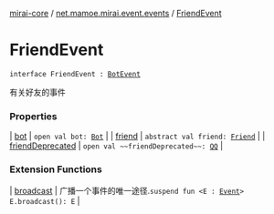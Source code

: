 [mirai-core](../../index.md) / [net.mamoe.mirai.event.events](../index.md) / [FriendEvent](./index.md)

# FriendEvent

`interface FriendEvent : `[`BotEvent`](../-bot-event/index.md)

有关好友的事件

### Properties

| [bot](bot.md) | `open val bot: `[`Bot`](../../net.mamoe.mirai/-bot/index.md) |
| [friend](friend.md) | `abstract val friend: `[`Friend`](../../net.mamoe.mirai.contact/-friend/index.md) |
| [friendDeprecated](friend-deprecated.md) | `open val ~~friendDeprecated~~: `[`QQ`](../../net.mamoe.mirai.contact/-q-q/index.md) |

### Extension Functions

| [broadcast](../../net.mamoe.mirai.event/broadcast.md) | 广播一个事件的唯一途径.`suspend fun <E : `[`Event`](../../net.mamoe.mirai.event/-event.md)`> E.broadcast(): E` |

